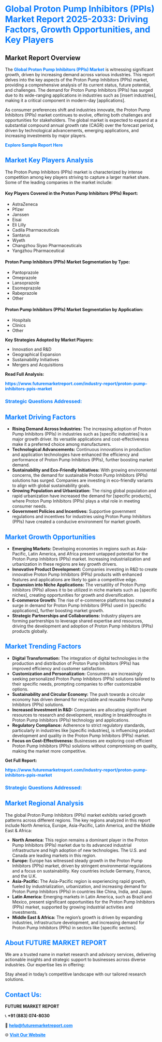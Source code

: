 <h1 style="color: #007BFF;">Global Proton Pump Inhibitors (PPIs) Market Report 2025-2033: Driving Factors, Growth Opportunities, and Key Players</h1>

<section id="overview">
<h2>Market Report Overview</h2>
<p>The <a href="https://www.futuremarketreport.com/industry-report/proton-pump-inhibitors-ppis-market" style="color: #007BFF; text-decoration: none;"><strong>Global Proton Pump Inhibitors (PPIs) Market</strong></a> is witnessing significant growth, driven by increasing demand across various industries. This report delves into the key aspects of the Proton Pump Inhibitors (PPIs) market, providing a comprehensive analysis of its current status, future potential, and challenges. The demand for Proton Pump Inhibitors (PPIs) has surged due to its wide-ranging applications in industries such as [insert industries], making it a critical component in modern-day [applications].</p>
<p>As consumer preferences shift and industries innovate, the Proton Pump Inhibitors (PPIs) market continues to evolve, offering both challenges and opportunities for stakeholders. The global market is expected to expand at a substantial compound annual growth rate (CAGR) over the forecast period, driven by technological advancements, emerging applications, and increasing investments by major players.</p>
</section>

<section id="overview">
<p><a href="https://www.futuremarketreport.com/request-sample/reportId=92754" style="color: #007BFF; text-decoration: none;"><strong>Explore Sample Report Here</strong></a></p>
</section>

<section id="key-players">
<h2 style="color: #007BFF;">Market Key Players Analysis</h2>
<p>The Proton Pump Inhibitors (PPIs) market is characterized by intense competition among key players striving to capture a larger market share. Some of the leading companies in the market include:</p>
<h4>Key Players Covered in the Proton Pump Inhibitors (PPIs) Report:</h4>
<ul><li>AstraZeneca</li><li>Pfizer</li><li>Janssen</li><li>Eisai</li><li>Eli Lilly</li><li>Cadila Pharmaceuticals</li><li>Santarus</li><li>Wyeth</li><li>Changzhou Siyao Pharmaceuticals</li><li>Yangzhou Pharmaceutical</li></ul>
<h4>Proton Pump Inhibitors (PPIs) Market Segmentation by Type:</h4>
<ul><li>Pantoprazole</li><li>Omeprazole</li><li>Lansoprazole</li><li>Esomeprazole</li><li>Rabeprazole</li><li>Other</li></ul>

<h4>Proton Pump Inhibitors (PPIs) Market Segmentation by Application:</h4>
<ul><li>Hospitals</li><li>Clinics</li><li>Other</li></ul>
<p><strong>Key Strategies Adopted by Market Players:</strong></p>
<ul>
<li>Innovation and R&D</li>
<li>Geographical Expansion</li>
<li>Sustainability Initiatives</li>
<li>Mergers and Acquisitions</li>
</ul>
</section>

<section>
<p><strong>Read Full Analysis: </strong></p><a href="https://www.futuremarketreport.com/industry-report/proton-pump-inhibitors-ppis-market" style="color: #007BFF; text-decoration: none;"><strong>https://www.futuremarketreport.com/industry-report/proton-pump-inhibitors-ppis-market</strong></a>
<h3 style="color: #007BFF;">Strategic Questions Addressed:</h3>
</section>

<section id="driving-factors">
<h2 style="color: #007BFF;">Market Driving Factors</h2>
<ul>
<li><strong>Rising Demand Across Industries:</strong> The increasing adoption of Proton Pump Inhibitors (PPIs) in industries such as [specific industries] is a major growth driver. Its versatile applications and cost-effectiveness make it a preferred choice among manufacturers.</li>
<li><strong>Technological Advancements:</strong> Continuous innovations in production and application technologies have enhanced the efficiency and performance of Proton Pump Inhibitors (PPIs), further boosting market demand.</li>
<li><strong>Sustainability and Eco-Friendly Initiatives:</strong> With growing environmental concerns, the demand for sustainable Proton Pump Inhibitors (PPIs) solutions has surged. Companies are investing in eco-friendly variants to align with global sustainability goals.</li>
<li><strong>Growing Population and Urbanization:</strong> The rising global population and rapid urbanization have increased the demand for [specific products], where Proton Pump Inhibitors (PPIs) plays a vital role in meeting consumer needs.</li>
<li><strong>Government Policies and Incentives:</strong> Supportive government regulations and incentives for industries using Proton Pump Inhibitors (PPIs) have created a conducive environment for market growth.</li>
</ul>
</section>

<section id="growth-opportunities">
<h2 style="color: #007BFF;">Market Growth Opportunities</h2>
<ul>
<li><strong>Emerging Markets:</strong> Developing economies in regions such as Asia-Pacific, Latin America, and Africa present untapped potential for the Proton Pump Inhibitors (PPIs) market. Increasing industrialization and urbanization in these regions are key growth drivers.</li>
<li><strong>Innovative Product Development:</strong> Companies investing in R&D to create innovative Proton Pump Inhibitors (PPIs) products with enhanced features and applications are likely to gain a competitive edge.</li>
<li><strong>Expansion into Niche Applications:</strong> The versatility of Proton Pump Inhibitors (PPIs) allows it to be utilized in niche markets such as [specific niches], creating opportunities for growth and diversification.</li>
<li><strong>E-commerce Growth:</strong> The rise of e-commerce platforms has created a surge in demand for Proton Pump Inhibitors (PPIs) used in [specific applications], further boosting market growth.</li>
<li><strong>Strategic Partnerships and Collaborations:</strong> Industry players are forming partnerships to leverage shared expertise and resources, driving the development and adoption of Proton Pump Inhibitors (PPIs) products globally.</li>
</ul>
</section>

<section id="trending-factors">
<h2 style="color: #007BFF;">Market Trending Factors</h2>
<ul>
<li><strong>Digital Transformation:</strong> The integration of digital technologies in the production and distribution of Proton Pump Inhibitors (PPIs) has improved efficiency and customer satisfaction.</li>
<li><strong>Customization and Personalization:</strong> Consumers are increasingly seeking personalized Proton Pump Inhibitors (PPIs) solutions tailored to their specific needs, prompting companies to offer customizable options.</li>
<li><strong>Sustainability and Circular Economy:</strong> The push towards a circular economy has driven demand for recyclable and reusable Proton Pump Inhibitors (PPIs) solutions.</li>
<li><strong>Increased Investment in R&D:</strong> Companies are allocating significant resources to research and development, resulting in breakthroughs in Proton Pump Inhibitors (PPIs) technology and applications.</li>
<li><strong>Regulatory Compliance:</strong> Adherence to strict regulatory standards, particularly in industries like [specific industries], is influencing product development and quality in the Proton Pump Inhibitors (PPIs) market.</li>
<li><strong>Focus on Cost-Effectiveness:</strong> Businesses are exploring cost-efficient Proton Pump Inhibitors (PPIs) solutions without compromising on quality, making the market more competitive.</li>
</ul>
</section>

<section>
<p><strong>Get Full Report: </strong></p><a href="https://www.futuremarketreport.com/industry-report/proton-pump-inhibitors-ppis-market" style="color: #007BFF; text-decoration: none;"><strong>https://www.futuremarketreport.com/industry-report/proton-pump-inhibitors-ppis-market</strong></a>
<h3 style="color: #007BFF;">Strategic Questions Addressed:</h3>
</section>


<section id="regional-analysis">
<h2 style="color: #007BFF;">Market Regional Analysis</h2>
<p>The global Proton Pump Inhibitors (PPIs) market exhibits varied growth patterns across different regions. The key regions analyzed in this report include North America, Europe, Asia-Pacific, Latin America, and the Middle East & Africa:</p>
<ul>
<li><strong>North America:</strong> This region remains a dominant player in the Proton Pump Inhibitors (PPIs) market due to its advanced industrial infrastructure and high adoption of new technologies. The U.S. and Canada are leading markets in this region.</li>
<li><strong>Europe:</strong> Europe has witnessed steady growth in the Proton Pump Inhibitors (PPIs) market, driven by stringent environmental regulations and a focus on sustainability. Key countries include Germany, France, and the U.K.</li>
<li><strong>Asia-Pacific:</strong> The Asia-Pacific region is experiencing rapid growth, fueled by industrialization, urbanization, and increasing demand for Proton Pump Inhibitors (PPIs) in countries like China, India, and Japan.</li>
<li><strong>Latin America:</strong> Emerging markets in Latin America, such as Brazil and Mexico, present significant opportunities for the Proton Pump Inhibitors (PPIs) market, supported by growing industrial activities and investments.</li>
<li><strong>Middle East & Africa:</strong> The region’s growth is driven by expanding industries, infrastructure development, and increasing demand for Proton Pump Inhibitors (PPIs) in sectors like [specific sectors].</li>
</ul>
</section>

<footer>
<h2 style="color: #007BFF;">About FUTURE MARKET REPORT</h2>
<p>We are a trusted name in market research and advisory services, delivering actionable insights and strategic support to businesses across diverse industries. Our expertise lies in offering:</p>

<p>Stay ahead in today’s competitive landscape with our tailored research solutions.</p>

<h2 style="color: #007BFF;">Contact Us:</h2>
<p><strong>FUTURE MARKET REPORT</strong></p>
<p>📞 <strong>+91 (883) 074-8030</strong></p>
<p>📧 <strong><a href="mailto:help@futuremarketreport.com" style="color: #007BFF;">help@futuremarketreport.com</a></strong></p>
<p>🌐 <strong><a href="https://www.futuremarketreport.com/" style="color: #007BFF;">Visit Our Website</a></strong></p>
</footer>